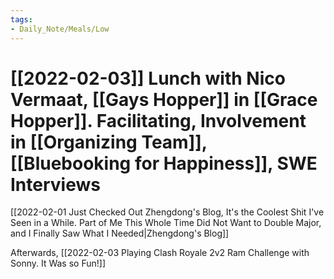 ```yaml
---
tags:
- Daily_Note/Meals/Low
---
```


# [[2022-02-03]] Lunch with Nico Vermaat, [[Gays Hopper]] in [[Grace Hopper]]. Facilitating, Involvement in [[Organizing Team]], [[Bluebooking for Happiness]], SWE Interviews



[[2022-02-01 Just Checked Out Zhengdong's Blog, It's the Coolest Shit I've Seen in a While. Part of Me This Whole Time Did Not Want to Double Major, and I Finally Saw What I Needed|Zhengdong's Blog]]

Afterwards, [[2022-02-03 Playing Clash Royale 2v2 Ram Challenge with Sonny. It Was so Fun!]]